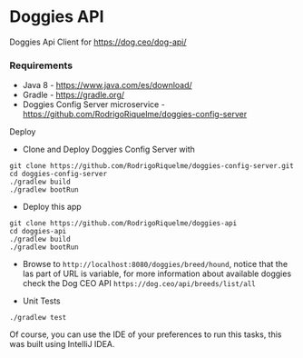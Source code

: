 # Doggies API

Doggies Api Client for https://dog.ceo/dog-api/

### Requirements
- Java 8 - https://www.java.com/es/download/
- Gradle - https://gradle.org/
- Doggies Config Server microservice - https://github.com/RodrigoRiquelme/doggies-config-server

Deploy
- Clone and Deploy Doggies Config Server with
```
git clone https://github.com/RodrigoRiquelme/doggies-config-server.git
cd doggies-config-server
./gradlew build
./gradlew bootRun
```


- Deploy this app
```
git clone https://github.com/RodrigoRiquelme/doggies-api
cd doggies-api
./gradlew build
./gradlew bootRun
```

- Browse to `http://localhost:8080/doggies/breed/hound`, notice that the las part of URL is variable, for more information about available doggies check the Dog CEO API `https://dog.ceo/api/breeds/list/all` 




- Unit Tests
```
./gradlew test

```

Of course, you can use the IDE of your preferences to run this tasks, this was built using IntelliJ IDEA.